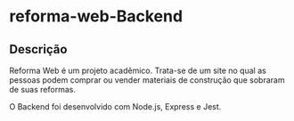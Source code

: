 # reforma-web-Backend

## Descrição

Reforma Web é um projeto acadêmico. Trata-se de um site no qual as pessoas podem comprar ou vender materiais de construção que sobraram de suas reformas.

O Backend foi desenvolvido com Node.js, Express e Jest.